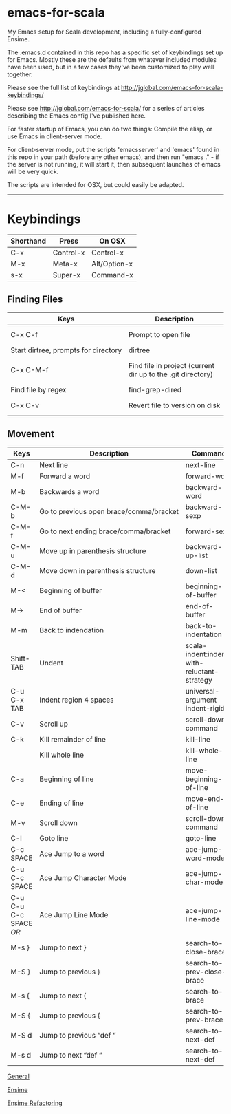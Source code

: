 emacs-for-scala
===============

My Emacs setup for Scala development, including a fully-configured Ensime.

The .emacs.d contained in this repo has a specific set of keybindings set up for Emacs. Mostly these are the defaults from whatever included modules have been used, but in a few cases they've been customized to play well together.

Please see the full list of keybindings at <a href="http://jglobal.com/emacs-for-scala-keybindings/" target="_new">http://jglobal.com/emacs-for-scala-keybindings/</a>

Please see <a href="http://jglobal.com/emacs-for-scala/" target="_new">http://jglobal.com/emacs-for-scala/</a> for a series of articles describing the Emacs config I've published here.

For faster startup of Emacs, you can do two things: Compile the elisp, or use Emacs in client-server mode.

For client-server mode, put the scripts 'emacsserver' and 'emacs' found in this repo in your path (before any other emacs), and then run "emacs ." - if the server is not running, it will start it, then subsequent launches of emacs will be very quick.

The scripts are intended for OSX, but could easily be adapted.

-----------------------------------
# Keybindings

Shorthand | Press | On OSX
  --------|-------|---------
C-x | Control-x | Control-x
M-x |  Meta-x | Alt/Option-x
s-x | Super-x | Command-x

## Finding Files

Keys | Description | Command
-----|-------------|-------
C-x C-f | Prompt to open file | ido-find-file
 |        Start dirtree, prompts for directory |       dirtree
C-x C-M-f |          Find file in project (current dir up to the .git directory) |          find-name-dired
 |          Find file by regex | find-grep-dired
C-x C-v |          Revert file to version on disk |          revert-buffer

## Movement

Keys | Description | Command
  ----|--------|-----
 C-n |          Next line |          next-line
M-f |          Forward a word |          forward-word
          M-b |          Backwards a word |          backward-word
          C-M-b |  Go to previous open brace/comma/bracket |    backward-sexp      
          C-M-f |   Go to next ending brace/comma/bracket  |          forward-sexp
          C-M-u |   Move up in parenthesis structure |  backward-up-list
          C-M-d |   Move down in parenthesis structure |          down-list
          M-< |  Beginning of buffer |          beginning-of-buffer
          M-> |          End of buffer |           end-of-buffer
          M-m |           Back to indendation |          back-to-indentation
          Shift-TAB |          Undent |          scala-indent:indent-with-reluctant-strategy
          C-u C-x TAB |          Indent region 4 spaces |          universal-argument indent-rigidly
          C-v |           Scroll up |          scroll-down-command
          C-k |          Kill remainder of line |        kill-line
          <f7> |           Kill whole line |          kill-whole-line
          C-a |           Beginning of line |          move-beginning-of-line
          C-e |           Ending of line |  move-end-of-line
          M-v |           Scroll down |           scroll-down-command
          C-l |           Goto line |           goto-line
          C-c SPACE |           Ace Jump to a word |          ace-jump-word-mode
          C-u C-c SPACE |           Ace Jump Character Mode |          ace-jump-char-mode
          C-u C-u C-c SPACE <i>OR</i> <f6>  |           Ace Jump Line Mode |          ace-jump-line-mode
          M-s } |           Jump to next } |           search-to-close-brace
          M-S } |           Jump to previous } |           search-to-prev-close-brace
          M-s { |           Jump to next { |           search-to-brace
          M-S { |  Jump to previous { |           search-to-prev-brace
          M-S d |  Jump to previous &#8220;def &#8220; |          search-to-next-def
          M-s d |           Jump to next &#8220;def &#8220; |           search-to-next-def

<div class="clear">
</div>

<p class="trigger ">
  <a href="#toggle_121146410653f1f8e697590">General</a>
</p>

<div class="toggle_container" style="display:none;">
  <div class="block">
    <p>
      <a name="general"></a>
    </p>
    
    <table border="1">
      <tr>
        <td align="left" valign="top" nowrap="nowrap">
          <strong>Keys</strong>
        </td>
        
        <td align="left" valign="top">
          <strong>Description</strong>
        </td>
        
        <td align="left" valign="top">
          <strong>Command</strong>
        </td>
      </tr>
      
      <tr>
        <td align="left" valign="top">
          M-s M-s
        </td>
        
        <td align="left" valign="top">
          Save all modified buffers
        </td>
        
        <td align="left" valign="top">
          save-silently
        </td>
      </tr>
      
      <tr>
        <td align="left" valign="top">
          C-u 3
        </td>
        
        <td align="left" valign="top">
          Repeat next command 3 times
        </td>
        
        <td align="left" valign="top">
          universal-argument
        </td>
      </tr>
      
      <tr>
        <td align="left" valign="top">
        </td>
        
        <td align="left" valign="top">
          Prompt for input mode (tex for unicode)
        </td>
        
        <td align="left" valign="top">
          toggle-input-mode
        </td>
      </tr>
      
      <tr>
        <td align="left" valign="top">
          M-t
        </td>
        
        <td align="left" valign="top">
          Transpose words
        </td>
        
        <td align="left" valign="top">
          transpose-words
        </td>
      </tr>
      
      <tr>
        <td align="left" valign="top">
          C-x C-t
        </td>
        
        <td align="left" valign="top">
          Transpose lines
        </td>
        
        <td align="left" valign="top">
          transpose-lines
        </td>
      </tr>
      
      <tr>
        <td align="left" valign="top">
          C-t
        </td>
        
        <td align="left" valign="top">
          Transpose characters
        </td>
        
        <td align="left" valign="top">
          transpose-chars
        </td>
      </tr>
      
      <tr>
        <td align="left" valign="top">
          C-M-o
        </td>
        
        <td align="left" valign="top">
          &#8220;Open&#8221; line at insertion point
        </td>
        
        <td align="left" valign="top">
          split-line
        </td>
      </tr>
      
      <tr>
        <td align="left" valign="top">
          M-^
        </td>
        
        <td align="left" valign="top">
          Join the current and previous line
        </td>
        
        <td align="left" valign="top">
          delete-indentation
        </td>
      </tr>
      
      <tr>
        <td align="left" valign="top">
          C-x C-b
        </td>
        
        <td align="left" valign="top">
          List all buffers
        </td>
        
        <td align="left" valign="top">
          list-buffers
        </td>
      </tr>
      
      <tr>
        <td align="left" valign="top">
          C-x k
        </td>
        
        <td align="left" valign="top">
          Kill buffer
        </td>
        
        <td align="left" valign="top">
          ido-kill-buffer
        </td>
      </tr>
      
      <tr>
        <td align="left" valign="top">
          C-h c
        </td>
        
        <td align="left" valign="top">
          Show command run by given key sequence
        </td>
        
        <td align="left" valign="top">
          describe-key-briefly
        </td>
      </tr>
      
      <tr>
        <td align="left" valign="top">
          C-x b
        </td>
        
        <td align="left" valign="top">
          Select another buffer
        </td>
        
        <td align="left" valign="top">
          ido-switch-buffer
        </td>
      </tr>
      
      <tr>
        <td align="left" valign="top">
          M-up
        </td>
        
        <td align="left" valign="top">
          Move current line or selection up
        </td>
        
        <td align="left" valign="top">
          move-text-up
        </td>
      </tr>
      
      <tr>
        <td align="left" valign="top">
          M-down
        </td>
        
        <td align="left" valign="top">
          Move current line or selection down
        </td>
        
        <td align="left" valign="top">
          move-text-down
        </td>
      </tr>
      
      <tr>
        <td align="left" valign="top">
          C-s
        </td>
        
        <td align="left" valign="top">
          Start an incremental search forward.
        </td>
        
        <td align="left" valign="top">
          isearch-forward
        </td>
      </tr>
      
      <tr>
        <td align="left" valign="top">
          C-r
        </td>
        
        <td align="left" valign="top">
          Start an incremental search backwards
        </td>
        
        <td align="left" valign="top">
          isearch-backward
        </td>
      </tr>
    </table>
  </div></p>
</div>

<div class="clear">
</div>

<p class="trigger ">
  <a href="#toggle_65882681953f1f8e697665">Ensime</a>
</p>

<div class="toggle_container" style="display:none;">
  <div class="block">
    <p>
      <a href="http://ensime.github.io/" target="_new">Full Ensime Manual</a>
    </p>
    
    <table border="1" width="100%">
      <tr>
        <td align="left" valign="top" nowrap="nowrap">
          C-c C-b b
        </td>
        
        <td align="left" valign="top">
          Rebuild entire project (clean build)
        </td>
        
        <td align="left" valign="top">
          ensime-builder-build
        </td>
      </tr>
      
      <tr>
        <td align="left" valign="top">
          C-c C-b r
        </td>
        
        <td align="left" valign="top">
          Rebuild project incrementally
        </td>
        
        <td align="left" valign="top">
          ensime-builder-rebuild
        </td>
      </tr>
      
      <tr>
        <td align="left" valign="top">
        </td>
        
        <td align="left" valign="top">
          Reload the .ensime file and recompile the project
        </td>
        
        <td align="left" valign="top">
          ensime-reload
        </td>
      </tr>
      
      <tr>
        <td align="left" valign="top">
        </td>
        
        <td align="left" valign="top">
          Start the automatic configuration file generator
        </td>
        
        <td align="left" valign="top">
          ensime-config-get
        </td>
      </tr>
      
      <tr>
        <td align="left" valign="top" nowrap="nowrap">
          C-c C-v z
        </td>
        
        <td align="left" valign="top">
          Launch REPL
        </td>
        
        <td align="left" valign="top">
          ensime-inf-switch
        </td>
      </tr>
      
      <tr>
        <td align="left" valign="top">
          C-c C-v i
        </td>
        
        <td align="left" valign="top">
          Launch type inspector on symbol under cursor <br /> <table border="1">
            <tr>
              <td>
                ,
              </td>
              
              <td>
                back
              </td>
            </tr>
            
            <tr>
              <td>
                .
              </td>
              
              <td>
                forward
              </td>
            </tr>
          </table>
        </td>
        
        <td align="left" valign="top">
          ensime-inspect-type-at-point
        </td>
      </tr>
      
      <tr>
        <td align="left" valign="top">
          C-c C-v 5 i
        </td>
        
        <td align="left" valign="top">
          Launch type inspector on symbol under cursor in other frame
        </td>
        
        <td align="left" valign="top">
          ensime-inspect-type-at-point
        </td>
      </tr>
      
      <tr>
        <td align="left" valign="top">
          C-c C-v o
        </td>
        
        <td align="left" valign="top">
          Open the inspector on the current project&#8217;s main package
        </td>
        
        <td align="left" valign="top">
        </td>
      </tr>
      
      <tr>
        <td align="left" valign="top">
        </td>
        
        <td align="left" valign="top">
          Open inspector on arbitrary type or package
        </td>
        
        <td align="left" valign="top">
          ensime-inspect-by-path
        </td>
      </tr>
      
      <tr>
        <td align="left" valign="top">
          C-s
        </td>
        
        <td align="left" valign="top">
          Search through completion candidates
        </td>
        
        <td align="left" valign="top">
        </td>
      </tr>
      
      <tr>
        <td align="left" valign="top">
          C-c C-o i
        </td>
        
        <td align="left" valign="top">
          Organize imports
        </td>
        
        <td align="left" valign="top">
          ensime-refactor-organize-imports
        </td>
      </tr>
      
      <tr>
        <td align="left" valign="top">
          C-c C-v v or s-o
        </td>
        
        <td align="left" valign="top">
          Search globally for methods or types
        </td>
        
        <td align="left" valign="top">
          ensime-search
        </td>
      </tr>
      
      <tr>
        <td align="left" valign="top">
          C-c C-v .
        </td>
        
        <td align="left" valign="top">
          Select the surrounding syntactic context. Use . and , to grow and shrinkselection
        </td>
        
        <td align="left" valign="top">
          ensime-expand-selection-command
        </td>
      </tr>
      
      <tr>
        <td align="left" valign="top">
          M-,
        </td>
        
        <td align="left" valign="top">
          Pop back to previously visited position
        </td>
        
        <td align="left" valign="top">
          ensime-pop-find-definition-stack
        </td>
      </tr>
      
      <tr>
        <td align="left" valign="top">
          M-.
        </td>
        
        <td align="left" valign="top">
          Jump to definition of symbol under cursor
        </td>
        
        <td align="left" valign="top">
          ensime-edit-definition
        </td>
      </tr>
      
      <tr>
        <td align="left" valign="top">
          C-c C-v i
        </td>
        
        <td align="left" valign="top">
          Inspect type under cursor<br /> <table>
            <tr>
              <td>
                .
              </td>
              
              <td>
                Forward page
              </td>
            </tr>
            
            <tr>
              <td>
                ,
              </td>
              
              <td>
                Back page
              </td>
            </tr>
            
            <tr>
              <td>
                C-n/TAB
              </td>
              
              <td>
                Forward link
              </td>
            </tr>
            
            <tr>
              <td>
                C-p
              </td>
              
              <td>
                Backward link
              </td>
            </tr>
          </table>
        </td>
        
        <td align="left" valign="top">
          &#8216;ensime-inspect-type-at-point
        </td>
      </tr>
      
      <tr>
        <td align="left" valign="top">
          TAB
        </td>
        
        <td align="left" valign="top">
          Start completion
        </td>
        
        <td align="left" valign="top">
        </td>
      </tr>
      
      <tr>
        <td align="left" valign="top">
          C-c C-v v
        </td>
        
        <td align="left" valign="top">
          Global type and method search (type uppercase for case-sensitive)
        </td>
        
        <td align="left" valign="top">
          ensime-search
        </td>
      </tr>
      
      <tr>
        <td align="left" valign="top">
          C-c C-v a
        </td>
        
        <td align="left" valign="top">
          Typecheck all files in the project
        </td>
        
        <td align="left" valign="top">
          ensime-typecheck-all
        </td>
      </tr>
      
      <tr>
        <td align="left" valign="top">
          C-c C-v c
        </td>
        
        <td align="left" valign="top">
          Typecheck the current file
        </td>
        
        <td align="left" valign="top">
          ensime-typecheck-current-file
        </td>
      </tr>
      
      <tr>
        <td align="left" valign="top">
          C-c C-b s
        </td>
        
        <td align="left" valign="top">
          Switch to SBT
        </td>
        
        <td align="left" valign="top">
          ensime-sbt-switch
        </td>
      </tr>
      
      <tr>
        <td align="left" valign="top">
          C-c C-b s
        </td>
        
        <td align="left" valign="top">
          SBT do compile
        </td>
        
        <td align="left" valign="top">
          ensime-sbt-do-compile
        </td>
      </tr>
      
      <tr>
        <td align="left" valign="top">
          C-c C-b n
        </td>
        
        <td align="left" valign="top">
          SBT do clean
        </td>
        
        <td align="left" valign="top">
          ensime-sbt-do-clean
        </td>
      </tr>
      
      <tr>
        <td align="left" valign="top">
          C-c C-b p
        </td>
        
        <td align="left" valign="top">
          SBT do package
        </td>
        
        <td align="left" valign="top">
          ensime-sbt-do-package
        </td>
      </tr>
      
      <tr>
        <td align="left" valign="top">
          C-c C-v r
        </td>
        
        <td align="left" valign="top">
          List all references to the symbol under the cursor. Find Usages
        </td>
        
        <td align="left" valign="top">
          &#8216;ensime-show-uses-of-symbol-at-point
        </td>
      </tr>
      
      <tr>
        <td align="left" valign="top">
          C-c C-v p
        </td>
        
        <td align="left" valign="top">
          Inspect the package of the current source file.
        </td>
        
        <td align="left" valign="top">
          ensime-inspect-package-at-point
        </td>
      </tr>
      
      <tr>
        <td align="left" valign="top">
          M-p
        </td>
        
        <td align="left" valign="top">
          Go to the previous compilation note in the current buffer
        </td>
        
        <td align="left" valign="top">
          ensime-backward-note
        </td>
      </tr>
      
      <tr>
        <td align="left" valign="top">
          M-n
        </td>
        
        <td align="left" valign="top">
          Go to the next compilation note in current buffer
        </td>
        
        <td align="left" valign="top">
          ensime-forward-note
        </td>
      </tr>
      
      <tr>
        <td align="left" valign="top">
          C-c C-v u
        </td>
        
        <td align="left" valign="top">
          Undo a refactoring or formatting change
        </td>
        
        <td align="left" valign="top">
          ensime-undo-peek
        </td>
      </tr>
      
      <tr>
        <td align="left" valign="top">
          C-c C-v f
        </td>
        
        <td align="left" valign="top">
          Format the current Scala file
        </td>
        
        <td align="left" valign="top">
          ensime-format-source
        </td>
      </tr>
      
      <tr>
        <td align="left" valign="top">
          C-c C-v e
        </td>
        
        <td align="left" valign="top">
          Show all errors and warnings in the project
        </td>
        
        <td align="left" valign="top">
          ensime-show-all-errors-and-warnings
        </td>
      </tr>
      
      <tr>
        <td align="left" valign="top">
          C-c C-v x
        </td>
        
        <td align="left" valign="top">
          Scalex Documentation Search
        </td>
        
        <td align="left" valign="top">
          ensime-scalex
        </td>
      </tr>
    </table>
  </div></p>
</div>

<div class="clear">
</div>

<p class="trigger ">
  <a href="#toggle_155990798353f1f8e697737">Ensime Refactoring</a>
</p>

<div class="toggle_container" style="display:none;">
  <div class="block">
    <table border="1">
      <tr>
        <td align="left" valign="top">
          C-c C-r t
        </td>
        
        <td align="left" valign="top">
          Add import for type at point
        </td>
        
        <td align="left" valign="top">
          ensime-import-type-at-point
        </td>
      </tr>
      
      <tr>
        <td align="left" valign="top">
          C-c C-r r
        </td>
        
        <td align="left" valign="top">
          Rename
        </td>
        
        <td align="left" valign="top">
          ensime-refactor-rename
        </td>
      </tr>
      
      <tr>
        <td align="left" valign="top">
          C-c C-r m
        </td>
        
        <td align="left" valign="top">
          Extract method (C-space at beginning, move to end)
        </td>
        
        <td align="left" valign="top">
          ensime-refactor-extract-method
        </td>
      </tr>
      
      <tr>
        <td align="left" valign="top">
          C-c C-r i
        </td>
        
        <td align="left" valign="top">
          Inline Local
        </td>
        
        <td align="left" valign="top">
          ensime-refactor-inline-local
        </td>
      </tr>
      
      <tr>
        <td align="left" valign="top">
          C-c C-r l
        </td>
        
        <td align="left" valign="top">
          Extract local
        </td>
        
        <td align="left" valign="top">
          ensime-refactor-extract-local
        </td>
      </tr>
      
      <tr>
        <td align="left" valign="top">
          C-c C-r o
        </td>
        
        <td align="left" valign="top">
          Organize imports
        </td>
        
        <td align="left" valign="top">
          ensime-refactor-organize-imports
        </td>
      </tr>
    </table>
  </div></p>
</div>

<div class="clear">
</div>

<p class="trigger ">
  <a href="#toggle_156634633553f1f8e697806">Ensime Debugger</a>
</p>

<div class="toggle_container" style="display:none;">
  <div class="block">
    <table border="1">
      <tr>
        <td align="left" valign="top">
          C-c C-d d
        </td>
        
        <td align="left" valign="top">
          Start debugger
        </td>
        
        <td align="left" valign="top">
          ensime-db-start
        </td>
      </tr>
      
      <tr>
        <td align="left" valign="top">
          C-c C-d b
        </td>
        
        <td align="left" valign="top">
          Set breakpoint
        </td>
        
        <td align="left" valign="top">
          ensime-db-set-break
        </td>
      </tr>
      
      <tr>
        <td align="left" valign="top">
          C-c C-d u
        </td>
        
        <td align="left" valign="top">
          Clear breakpoint
        </td>
        
        <td align="left" valign="top">
          ensime-db-clear-break
        </td>
      </tr>
      
      <tr>
        <td align="left" valign="top">
          C-c C-d s
        </td>
        
        <td align="left" valign="top">
          Step
        </td>
        
        <td align="left" valign="top">
          ensime-db-step
        </td>
      </tr>
      
      <tr>
        <td align="left" valign="top">
          C-c C-d n
        </td>
        
        <td align="left" valign="top">
          Step over
        </td>
        
        <td align="left" valign="top">
          ensime-db-next
        </td>
      </tr>
      
      <tr>
        <td align="left" valign="top">
          C-c C-d o
        </td>
        
        <td align="left" valign="top">
          Step out
        </td>
        
        <td align="left" valign="top">
          ensime-db-step-out
        </td>
      </tr>
      
      <tr>
        <td align="left" valign="top">
          C-c C-d r
        </td>
        
        <td align="left" valign="top">
          Run
        </td>
        
        <td align="left" valign="top">
          ensime-db-run
        </td>
      </tr>
      
      <tr>
        <td align="left" valign="top">
          C-c C-d c
        </td>
        
        <td align="left" valign="top">
          Continue from breakpoint
        </td>
        
        <td align="left" valign="top">
          ensime-db-continue
        </td>
      </tr>
      
      <tr>
        <td align="left" valign="top">
          C-c C-d q
        </td>
        
        <td align="left" valign="top">
          Quit debug session
        </td>
        
        <td align="left" valign="top">
          ensime-db-quit
        </td>
      </tr>
      
      <tr>
        <td align="left" valign="top">
          C-c C-d i
        </td>
        
        <td align="left" valign="top">
          Inspect variable at cursor in debugger
        </td>
        
        <td align="left" valign="top">
          ensime-db-inspect-value-at-point
        </td>
      </tr>
      
      <tr>
        <td align="left" valign="top">
          C-c C-d t
        </td>
        
        <td align="left" valign="top">
          Show backtrace in debugger
        </td>
        
        <td align="left" valign="top">
          ensime-db-backtrace
        </td>
      </tr>
      
      <tr>
        <td align="left" valign="top">
          C-c C-d a
        </td>
        
        <td align="left" valign="top">
          Clear all breakpoints
        </td>
        
        <td align="left" valign="top">
          ensime-db-clear-all-breaks
        </td>
      </tr>
    </table>
  </div></p>
</div>

<div class="clear">
</div>

<p class="trigger ">
  <a href="#toggle_91130141453f1f8e6978d4">Magit</a>
</p>

<div class="toggle_container" style="display:none;">
  <div class="block">
    <p>
      <a href="http://magit.github.io/magit/magit.html" target="_new">Magit User Manual</a>
    </p>
    
    <table border="1">
      <tr>
        <td align="left" valign="top">
        </td>
        
        <td align="left" valign="top">
          Enter magit mode, view status
        </td>
        
        <td align="left" valign="top">
          magit-status
        </td>
      </tr>
      
      <tr>
        <td align="left" valign="top">
          S-TAB
        </td>
        
        <td align="left" valign="top">
          Toggle visibility of current section
        </td>
        
        <td align="left" valign="top">
        </td>
      </tr>
      
      <tr>
        <td align="left" valign="top">
          M-S
        </td>
        
        <td align="left" valign="top">
          Show all sections
        </td>
        
        <td align="left" valign="top">
        </td>
      </tr>
      
      <tr>
        <td align="left" valign="top">
          l l
        </td>
        
        <td align="left" valign="top">
          Show history, short form
        </td>
        
        <td align="left" valign="top">
        </td>
      </tr>
      
      <tr>
        <td align="left" valign="top">
          l L
        </td>
        
        <td align="left" valign="top">
          Show history, more verbose form
        </td>
        
        <td align="left" valign="top">
        </td>
      </tr>
      
      <tr>
        <td align="left" valign="top">
          s
        </td>
        
        <td align="left" valign="top">
          Move hunk into staging area
        </td>
        
        <td align="left" valign="top">
        </td>
      </tr>
      
      <tr>
        <td align="left" valign="top">
          u
        </td>
        
        <td align="left" valign="top">
          Move hunk out of staging area (unstage)
        </td>
        
        <td align="left" valign="top">
        </td>
      </tr>
      
      <tr>
        <td align="left" valign="top">
          S
        </td>
        
        <td align="left" valign="top">
          Move all hunks into staging
        </td>
        
        <td align="left" valign="top">
        </td>
      </tr>
      
      <tr>
        <td align="left" valign="top">
          U
        </td>
        
        <td align="left" valign="top">
          Move all hunks out of staging
        </td>
        
        <td align="left" valign="top">
        </td>
      </tr>
      
      <tr>
        <td align="left" valign="top">
          c
        </td>
        
        <td align="left" valign="top">
          Prompt for Commit message
        </td>
        
        <td align="left" valign="top">
        </td>
      </tr>
      
      <tr>
        <td align="left" valign="top">
          C-c C-c
        </td>
        
        <td align="left" valign="top">
          Commit
        </td>
        
        <td align="left" valign="top">
        </td>
      </tr>
      
      <tr>
        <td align="left" valign="top">
          P P
        </td>
        
        <td align="left" valign="top">
          Push
        </td>
        
        <td align="left" valign="top">
        </td>
      </tr>
      
      <tr>
        <td align="left" valign="top">
          F F
        </td>
        
        <td align="left" valign="top">
          Pull
        </td>
        
        <td align="left" valign="top">
        </td>
      </tr>
    </table>
  </div></p>
</div>

<div class="clear">
</div>

<p class="trigger ">
  <a href="#toggle_153406473753f1f8e6979a1">Ensime Sbt Window</a>
</p>

<div class="toggle_container" style="display:none;">
  <div class="block">
    <table border="1">
      <tr>
        <td align="left" valign="top">
          M-p
        </td>
        
        <td align="left" valign="top">
          Previously entered command
        </td>
        
        <td align="left" valign="top">
        </td>
      </tr>
      
      <tr>
        <td align="left" valign="top">
          M-n
        </td>
        
        <td align="left" valign="top">
          Next entered command
        </td>
        
        <td align="left" valign="top">
        </td>
      </tr>
    </table>
  </div></p>
</div>

<div class="clear">
</div>

<p class="trigger ">
  <a href="#toggle_179736096853f1f8e697a6d">Shell Commands</a>
</p>

<div class="toggle_container" style="display:none;">
  <div class="block">
    <table border="1">
      <tr>
        <td align="left" valign="top">
          M-!
        </td>
        
        <td align="left" valign="top">
          Execute a shell command
        </td>
        
        <td align="left" valign="top">
          shell-command
        </td>
      </tr>
      
      <tr>
        <td align="left" valign="top">
          M-|
        </td>
        
        <td align="left" valign="top">
          Run shell command on region
        </td>
        
        <td align="left" valign="top">
          shell-command-on-region
        </td>
      </tr>
      
      <tr>
        <td align="left" valign="top">
          C-u M-|
        </td>
        
        <td align="left" valign="top">
          Filter region through shell command
        </td>
        
        <td align="left" valign="top">
        </td>
      </tr>
      
      <tr>
        <td align="left" valign="top">
        </td>
        
        <td align="left" valign="top">
          Start shell in window *shell*
        </td>
        
        <td align="left" valign="top">
          shell
        </td>
      </tr>
    </table>
  </div></p>
</div>

<div class="clear">
</div>

<p class="trigger ">
  <a href="#toggle_12896647053f1f8e697b39">Org Mode</a>
</p>

<div class="toggle_container" style="display:none;">
  <div class="block">
    <p>
      <a href="http://orgmode.org/org.html" target="_new">Org-Mode Full Manual</a>
    </p>
    
    <table border="1">
      <tr>
        <td align="left" valign="top">
          TAB
        </td>
        
        <td align="left" valign="top">
          Expand or contract current selection
        </td>
        
        <td align="left" valign="top">
        </td>
      </tr>
      
      <tr>
        <td align="left" valign="top">
          C-c C-t
        </td>
        
        <td align="left" valign="top">
          Rotate TODO state
        </td>
        
        <td align="left" valign="top">
          org-todo
        </td>
      </tr>
      
      <tr>
        <td align="left" valign="top">
          s-T
        </td>
        
        <td align="left" valign="top">
          Show TODO list in prio order for current file
        </td>
        
        <td align="left" valign="top">
          todo-agenda-current-file
        </td>
      </tr>
    </table>
  </div></p>
</div>

<div class="clear">
</div>

<p class="trigger ">
  <a href="#toggle_16351606253f1f8e697c06">DirTree</a>
</p>

<div class="toggle_container" style="display:none;">
  <div class="block">
    <table border="1">
      <tr>
        <td align="left" valign="top">
          s-d
        </td>
        
        <td align="left" valign="top">
          Start dirtree in it&#8217;s own buffer
        </td>
        
        <td align="left" valign="top">
          dirtree
        </td>
      </tr>
      
      <tr>
        <td align="left" valign="top">
          D
        </td>
        
        <td align="left" valign="top">
          Delete tree
        </td>
        
        <td align="left" valign="top">
          tree-mode-delete-tree
        </td>
      </tr>
      
      <tr>
        <td align="left" valign="top">
          p
        </td>
        
        <td align="left" valign="top">
          Previous node
        </td>
        
        <td align="left" valign="top">
          tree-mode-previous-node
        </td>
      </tr>
      
      <tr>
        <td align="left" valign="top">
          n
        </td>
        
        <td align="left" valign="top">
          Next node
        </td>
        
        <td align="left" valign="top">
          tree-mode-next-node
        </td>
      </tr>
      
      <tr>
        <td align="left" valign="top">
          j
        </td>
        
        <td align="left" valign="top">
          Next sibling
        </td>
        
        <td align="left" valign="top">
          tree-mode-next-sib
        </td>
      </tr>
      
      <tr>
        <td align="left" valign="top">
          k
        </td>
        
        <td align="left" valign="top">
          Previous sibling
        </td>
        
        <td align="left" valign="top">
          tree-mode-previous-sib
        </td>
      </tr>
      
      <tr>
        <td align="left" valign="top">
          C-r
        </td>
        
        <td align="left" valign="top">
          Search backwards
        </td>
        
        <td align="left" valign="top">
          tree-mode-isearch-backward
        </td>
      </tr>
      
      <tr>
        <td align="left" valign="top">
          C-s
        </td>
        
        <td align="left" valign="top">
          Search forward
        </td>
        
        <td align="left" valign="top">
          tree-mode-isearch-forward
        </td>
      </tr>
      
      <tr>
        <td align="left" valign="top">
          !
        </td>
        
        <td align="left" valign="top">
          Collapse other except
        </td>
        
        <td align="left" valign="top">
          tree-mode-collaps-other-except
        </td>
      </tr>
      
      <tr>
        <td align="left" valign="top">
          /
        </td>
        
        <td align="left" valign="top">
          Keep match
        </td>
        
        <td align="left" valign="top">
          tree-mode-keep-match
        </td>
      </tr>
      
      <tr>
        <td align="left" valign="top">
        </td>
        
        <td align="left" valign="top">
          Start dirtree in this buffer
        </td>
        
        <td align="left" valign="top">
          dirtree-in-buffer
        </td>
      </tr>
      
      <tr>
        <td align="left" valign="top">
          s
        </td>
        
        <td align="left" valign="top">
          Sort by tag
        </td>
        
        <td align="left" valign="top">
          tree-mode-sort-by-tag
        </td>
      </tr>
      
      <tr>
        <td align="left" valign="top">
          e
        </td>
        
        <td align="left" valign="top">
          Toggle expand
        </td>
        
        <td align="left" valign="top">
          tree-mode-toggle-expand
        </td>
      </tr>
      
      <tr>
        <td align="left" valign="top">
          E
        </td>
        
        <td align="left" valign="top">
          Expand level
        </td>
        
        <td align="left" valign="top">
          tree-mode-expand-level
        </td>
      </tr>
      
      <tr>
        <td align="left" valign="top">
          g
        </td>
        
        <td align="left" valign="top">
          Reflesh tree
        </td>
        
        <td align="left" valign="top">
          tree-mode-reflesh
        </td>
      </tr>
      
      <tr>
        <td align="left" valign="top">
          r
        </td>
        
        <td align="left" valign="top">
          Goto root
        </td>
        
        <td align="left" valign="top">
          tree-mode-goto-root
        </td>
      </tr>
      
      <tr>
        <td align="left" valign="top">
          u
        </td>
        
        <td align="left" valign="top">
          Goto parent
        </td>
        
        <td align="left" valign="top">
          tree-mode-got-parent
        </td>
      </tr>
    </table>
  </div></p>
</div>

<div class="clear">
</div>

<p class="trigger ">
  <a href="#toggle_132846890953f1f8e697cda">Table Mode</a>
</p>

<div class="toggle_container" style="display:none;">
  <div class="block">
    <p>
      <a href="http://table.sourceforge.net/" target="_new">Sourceforge Page for Table Mode</a>
    </p>
    
    <table border="1">
      <tr>
        <td align="left" valign="top">
        </td>
        
        <td align="left" valign="top">
          Insert new table
        </td>
        
        <td align="left" valign="top">
          table-insert
        </td>
      </tr>
      
      <tr>
        <td align="left" valign="top">
          C-+
        </td>
        
        <td align="left" valign="top">
          Insert row
        </td>
        
        <td align="left" valign="top">
          table-insert-row
        </td>
      </tr>
      
      <tr>
        <td align="left" valign="top">
          C-+
        </td>
        
        <td align="left" valign="top">
          Insert column
        </td>
        
        <td align="left" valign="top">
          table-insert-column
        </td>
      </tr>
      
      <tr>
        <td align="left" valign="top">
        </td>
        
        <td align="left" valign="top">
          Delete row
        </td>
        
        <td align="left" valign="top">
          table-delete-row
        </td>
      </tr>
      
      <tr>
        <td align="left" valign="top">
        </td>
        
        <td align="left" valign="top">
          Delete column
        </td>
        
        <td align="left" valign="top">
          table-delete-column
        </td>
      </tr>
      
      <tr>
        <td align="left" valign="top">
        </td>
        
        <td align="left" valign="top">
          Recognize all table in current buffer
        </td>
        
        <td align="left" valign="top">
          table-recognize
        </td>
      </tr>
      
      <tr>
        <td align="left" valign="top">
        </td>
        
        <td align="left" valign="top">
          Unrecognize tables in current buffer
        </td>
        
        <td align="left" valign="top">
          table-unrecognize
        </td>
      </tr>
      
      <tr>
        <td align="left" valign="top">
        </td>
        
        <td align="left" valign="top">
          Recognize in region
        </td>
        
        <td align="left" valign="top">
          table-recognize-region
        </td>
      </tr>
      
      <tr>
        <td align="left" valign="top">
        </td>
        
        <td align="left" valign="top">
          Unrecognize in region
        </td>
        
        <td align="left" valign="top">
          table-unrecognize-region
        </td>
      </tr>
      
      <tr>
        <td align="left" valign="top">
        </td>
        
        <td align="left" valign="top">
          Recognize single table
        </td>
        
        <td align="left" valign="top">
          table-recognize-table
        </td>
      </tr>
      
      <tr>
        <td align="left" valign="top">
        </td>
        
        <td align="left" valign="top">
          Unrecognize single table
        </td>
        
        <td align="left" valign="top">
          table-unrecognize-table
        </td>
      </tr>
      
      <tr>
        <td align="left" valign="top">
        </td>
        
        <td align="left" valign="top">
          Recognize a cell at current point
        </td>
        
        <td align="left" valign="top">
          table-recognize-cell
        </td>
      </tr>
      
      <tr>
        <td align="left" valign="top">
        </td>
        
        <td align="left" valign="top">
          Unrecognize cell at point
        </td>
        
        <td align="left" valign="top">
          table-unrecognize-cell
        </td>
      </tr>
      
      <tr>
        <td align="left" valign="top">
        </td>
        
        <td align="left" valign="top">
          Move forward to next Nth cell
        </td>
        
        <td align="left" valign="top">
          table-forward-cell
        </td>
      </tr>
      
      <tr>
        <td align="left" valign="top">
        </td>
        
        <td align="left" valign="top">
          Move previous Nth cell
        </td>
        
        <td align="left" valign="top">
          table-backward-cell
        </td>
      </tr>
      
      <tr>
        <td align="left" valign="top">
          C-*
        </td>
        
        <td align="left" valign="top">
          Span current cell in specified direction
        </td>
        
        <td align="left" valign="top">
          table-span-cell
        </td>
      </tr>
      
      <tr>
        <td align="left" valign="top">
          C&#8211;
        </td>
        
        <td align="left" valign="top">
          Split current cell vertically
        </td>
        
        <td align="left" valign="top">
          table-split-cell-vertically
        </td>
      </tr>
      
      <tr>
        <td align="left" valign="top">
          C-|
        </td>
        
        <td align="left" valign="top">
          Split current cell horizontally
        </td>
        
        <td align="left" valign="top">
          table-split-cell-horizontally
        </td>
      </tr>
      
      <tr>
        <td align="left" valign="top">
        </td>
        
        <td align="left" valign="top">
          Split current cell vertically or horizontally
        </td>
        
        <td align="left" valign="top">
          table-split-cell
        </td>
      </tr>
      
      <tr>
        <td align="left" valign="top">
          C-}
        </td>
        
        <td align="left" valign="top">
          Increase height of current cell
        </td>
        
        <td align="left" valign="top">
          table-heighten-cell
        </td>
      </tr>
      
      <tr>
        <td align="left" valign="top">
          C-{
        </td>
        
        <td align="left" valign="top">
          Decrease height of current cell
        </td>
        
        <td align="left" valign="top">
          table-shorten-cell
        </td>
      </tr>
      
      <tr>
        <td align="left" valign="top">
          C-<
        </td>
        
        <td align="left" valign="top">
          Narrow current cell
        </td>
        
        <td align="left" valign="top">
          table-narrow-cell
        </td>
      </tr>
      
      <tr>
        <td align="left" valign="top">
          C->
        </td>
        
        <td align="left" valign="top">
          Widen current cell
        </td>
        
        <td align="left" valign="top">
          table-widen-cell
        </td>
      </tr>
      
      <tr>
        <td align="left" valign="top">
          C-!
        </td>
        
        <td align="left" valign="top">
          Toggle fixed width mode
        </td>
        
        <td align="left" valign="top">
          table-fixed-width-mode
        </td>
      </tr>
      
      <tr>
        <td align="left" valign="top">
          C-#
        </td>
        
        <td align="left" valign="top">
          Compute and report current table dimension
        </td>
        
        <td align="left" valign="top">
          table-query-dimension
        </td>
      </tr>
      
      <tr>
        <td align="left" valign="top">
          C-^
        </td>
        
        <td align="left" valign="top">
          Generate source in specified language andinsert into specified buffer
        </td>
        
        <td align="left" valign="top">
          table-generate-source
        </td>
      </tr>
      
      <tr>
        <td align="left" valign="top">
        </td>
        
        <td align="left" valign="top">
          Travel forward inserting specified sequencein cells
        </td>
        
        <td align="left" valign="top">
          table-insert-sequence
        </td>
      </tr>
      
      <tr>
        <td align="left" valign="top">
        </td>
        
        <td align="left" valign="top">
          Convert plant text into table by capturingtext in the region
        </td>
        
        <td align="left" valign="top">
          table-capture
        </td>
      </tr>
      
      <tr>
        <td align="left" valign="top">
        </td>
        
        <td align="left" valign="top">
          Convert table into plain text
        </td>
        
        <td align="left" valign="top">
          table-release
        </td>
      </tr>
      
      <tr>
        <td align="left" valign="top">
          C-:
        </td>
        
        <td align="left" valign="top">
          Justify contents of cells
        </td>
        
        <td align="left" valign="top">
          table-justify
        </td>
      </tr>
      
      <tr>
        <td align="left" valign="top">
        </td>
        
        <td align="left" valign="top">
          Disable all table advice
        </td>
        
        <td align="left" valign="top">
          table-disable-advice
        </td>
      </tr>
      
      <tr>
        <td align="left" valign="top">
        </td>
        
        <td align="left" valign="top">
          Enable table advice
        </td>
        
        <td align="left" valign="top">
          table-enable-advice
        </td>
      </tr>
      
      <tr>
        <td align="left" valign="top">
        </td>
        
        <td align="left" valign="top">
          Show version of table mode
        </td>
        
        <td align="left" valign="top">
          table-version
        </td>
      </tr>
      
      <tr>
        <td align="left" valign="top">
          TAB
        </td>
        
        <td align="left" valign="top">
          Move point to beginning of next cell
        </td>
        
        <td align="left" valign="top">
        </td>
      </tr>
    </table>
  </div></p>
</div>

<div class="clear">
</div>

<p class="trigger ">
  <a href="#toggle_166401666553f1f8e697daf">Window Commands</a>
</p>

<div class="toggle_container" style="display:none;">
  <div class="block">
    <table border="1">
      <tr>
        <td align="left" valign="top">
          C-x 2
        </td>
        
        <td align="left" valign="top">
          Divide the current window horizontally in two
        </td>
        
        <td align="left" valign="top">
          split-window-horizontally
        </td>
      </tr>
      
      <tr>
        <td align="left" valign="top">
          C-x 5
        </td>
        
        <td align="left" valign="top">
          Divide the current window vertically in two.
        </td>
        
        <td align="left" valign="top">
          split-windws-vertically
        </td>
      </tr>
      
      <tr>
        <td align="left" valign="top">
          C-x >
        </td>
        
        <td align="left" valign="top">
          Scroll the window right.
        </td>
        
        <td align="left" valign="top">
          scroll-right
        </td>
      </tr>
      
      <tr>
        <td align="left" valign="top">
          C-x <
        </td>
        
        <td align="left" valign="top">
          Scroll the window left.
        </td>
        
        <td align="left" valign="top">
          scroll-left
        </td>
      </tr>
      
      <tr>
        <td align="left" valign="top">
          C-x 0
        </td>
        
        <td align="left" valign="top">
          Delete the current window.
        </td>
        
        <td align="left" valign="top">
          delete-window
        </td>
      </tr>
      
      <tr>
        <td align="left" valign="top">
          C-x 1
        </td>
        
        <td align="left" valign="top">
          Delete all the windows except this one.
        </td>
        
        <td align="left" valign="top">
          delete-other-windows
        </td>
      </tr>
      
      <tr>
        <td align="left" valign="top">
        </td>
        
        <td align="left" valign="top">
          Delete all windows open to a particular buff.
        </td>
        
        <td align="left" valign="top">
          delete-windows-on
        </td>
      </tr>
      
      <tr>
        <td align="left" valign="top">
          C-x ^
        </td>
        
        <td align="left" valign="top">
          Make the current window taller.
        </td>
        
        <td align="left" valign="top">
          enlarge-window
        </td>
      </tr>
      
      <tr>
        <td align="left" valign="top">
        </td>
        
        <td align="left" valign="top">
          Make the current window smaller.
        </td>
        
        <td align="left" valign="top">
          shrink-window
        </td>
      </tr>
      
      <tr>
        <td align="left" valign="top">
          C-x }
        </td>
        
        <td align="left" valign="top">
          Make the window wider.
        </td>
        
        <td align="left" valign="top">
          enlarge-window-horizontally
        </td>
      </tr>
      
      <tr>
        <td align="left" valign="top">
          C-x {
        </td>
        
        <td align="left" valign="top">
          Make the window less wide.
        </td>
        
        <td align="left" valign="top">
          shrink-window-horizontally
        </td>
      </tr>
      
      <tr>
        <td align="left" valign="top">
          M-C-v
        </td>
        
        <td align="left" valign="top">
          Scroll the other window.
        </td>
        
        <td align="left" valign="top">
          scroll-other-window
        </td>
      </tr>
      
      <tr>
        <td align="left" valign="top">
          C-x 4 f
        </td>
        
        <td align="left" valign="top">
          Find a file in the other window.
        </td>
        
        <td align="left" valign="top">
          find-file-other-window
        </td>
      </tr>
      
      <tr>
        <td align="left" valign="top">
          C-x 4 b
        </td>
        
        <td align="left" valign="top">
          Select a buffer in the other window.
        </td>
        
        <td align="left" valign="top">
          switch-to-buffer-other-window
        </td>
      </tr>
      
      <tr>
        <td align="left" valign="top">
        </td>
        
        <td align="left" valign="top">
          Compare two buffers and show the first diff.
        </td>
        
        <td align="left" valign="top">
          compare-windows
        </td>
      </tr>
    </table>
  </div></p>
</div>

<div class="clear">
</div>

<p class="trigger ">
  <a href="#toggle_174292440053f1f8e697e7d">Capitalization</a>
</p>

<div class="toggle_container" style="display:none;">
  <div class="block">
    <table border="1">
      <tr>
        <td align="left" valign="top">
          M-c
        </td>
        
        <td align="left" valign="top">
          Capitalize the first letter of current word.
        </td>
        
        <td align="left" valign="top">
          capitalize-word
        </td>
      </tr>
      
      <tr>
        <td align="left" valign="top">
          M-u
        </td>
        
        <td align="left" valign="top">
          Make the word all uppercase.
        </td>
        
        <td align="left" valign="top">
          upcase-word
        </td>
      </tr>
      
      <tr>
        <td align="left" valign="top">
          M-l
        </td>
        
        <td align="left" valign="top">
          Make the word all lowercase.
        </td>
        
        <td align="left" valign="top">
          downcase-word
        </td>
      </tr>
      
      <tr>
        <td align="left" valign="top">
          C-x C-l
        </td>
        
        <td align="left" valign="top">
          Make the region all lowercase.
        </td>
        
        <td align="left" valign="top">
          downcase-region
        </td>
      </tr>
      
      <tr>
        <td align="left" valign="top">
          C-x C-u
        </td>
        
        <td align="left" valign="top">
          Make the region all uppercase.
        </td>
        
        <td align="left" valign="top">
          uppercase-region
        </td>
      </tr>
    </table>
  </div></p>
</div>

<div class="clear">
</div>

<p class="trigger ">
  <a href="#toggle_45759399353f1f8e697f77">Getting Help</a>
</p>

<div class="toggle_container" style="display:none;">
  <div class="block">
    <table border="1">
      <tr>
        <td align="left" valign="top">
          C-h a
        </td>
        
        <td align="left" valign="top">
          What commands work like this&#8230;?
        </td>
        
        <td align="left" valign="top">
          command-apropos
        </td>
      </tr>
      
      <tr>
        <td align="left" valign="top">
        </td>
        
        <td align="left" valign="top">
          What functions and variables work like this.?
        </td>
        
        <td align="left" valign="top">
          apropos
        </td>
      </tr>
      
      <tr>
        <td align="left" valign="top">
          C-h c
        </td>
        
        <td align="left" valign="top">
          What command does this key sequence do?
        </td>
        
        <td align="left" valign="top">
          describe-key-briefly
        </td>
      </tr>
      
      <tr>
        <td align="left" valign="top">
          C-h b
        </td>
        
        <td align="left" valign="top">
          What are the key bindings for this buffer?
        </td>
        
        <td align="left" valign="top">
          describe-bindings
        </td>
      </tr>
      
      <tr>
        <td align="left" valign="top">
          C-h k
        </td>
        
        <td align="left" valign="top">
          What command does this sequence do,and tell me about it.
        </td>
        
        <td align="left" valign="top">
          describe-key
        </td>
      </tr>
      
      <tr>
        <td align="left" valign="top">
          C-h l
        </td>
        
        <td align="left" valign="top">
          What are the last 100 characters typed?
        </td>
        
        <td align="left" valign="top">
          view-lossage
        </td>
      </tr>
      
      <tr>
        <td align="left" valign="top">
          C-h w
        </td>
        
        <td align="left" valign="top">
          What is the key binding for this?
        </td>
        
        <td align="left" valign="top">
          where-is
        </td>
      </tr>
      
      <tr>
        <td align="left" valign="top">
          C-h f
        </td>
        
        <td align="left" valign="top">
          What does this function do?
        </td>
        
        <td align="left" valign="top">
          describe-function
        </td>
      </tr>
      
      <tr>
        <td align="left" valign="top">
          C-h v
        </td>
        
        <td align="left" valign="top">
          What is this variable?
        </td>
        
        <td align="left" valign="top">
          describe-variable
        </td>
      </tr>
      
      <tr>
        <td align="left" valign="top">
          C-h m
        </td>
        
        <td align="left" valign="top">
          Tell me about this mode.
        </td>
        
        <td align="left" valign="top">
          describe-mode
        </td>
      </tr>
      
      <tr>
        <td align="left" valign="top">
          C-h s
        </td>
        
        <td align="left" valign="top">
          What is the syntax table for this buffer?
        </td>
        
        <td align="left" valign="top">
          describe-syntax
        </td>
      </tr>
    </table>
  </div></p>
</div>

<div class="clear">
</div>

<p class="trigger ">
  <a href="#toggle_108693708453f1f8e698065">Tmux</a>
</p>

<div class="toggle_container" style="display:none;">
  <div class="block">
    <p>
      <a href="http://tmux.sourceforge.net/" target="_new">Tmux Sourceforge Page</a>
    </p>
    
    <table border="1">
      <tr>
        <td align="left" valign="top">
          Keys
        </td>
        
        <td align="left" valign="top">
          Description
        </td>
      </tr>
      
      <tr>
        <td align="left" valign="top">
          C-b d
        </td>
        
        <td align="left" valign="top">
          Detach Session
        </td>
      </tr>
      
      <tr>
        <td align="left" valign="top">
          C-b ?
        </td>
        
        <td align="left" valign="top">
          Show Keybindings
        </td>
      </tr>
    </table>
    
    <table border="1">
      <tr>
        <td align="left" valign="top">
          tmux -S /tmp/xyz
        </td>
        
        <td align="left" valign="top">
          Start session in file /tmp/xyz (must chmod to 777 to share)
        </td>
      </tr>
      
      <tr>
        <td align="left" valign="top">
          tmux -S /tmp/xyz attach
        </td>
        
        <td align="left" valign="top">
          Attach to an existing session in /tmp/xyz
        </td>
      </tr>
    </table>
  </div></p>
</div>

<div class="clear">
</div>

<p class="trigger ">
  <a href="#toggle_38825162153f1f8e69813e">Dired</a>
</p>

<div class="toggle_container" style="display:none;">
  <div class="block">
    <p>
      <a href="http://www.gnu.org/software/emacs/manual/html_node/emacs/Dired.html#Dired" target="_new">Dired Manual</a>
    </p>
    
    <p>
      Perform query-replace-regexp on each of the specified files, replacing matches for regexp with the string todired-do-query-replace-regexptToggle all marks in current directory
    </p>
    
    <table>
      <tr>
        <td>
          C-x d
        </td>
        
        <td>
          Start dired in a specified directory (prompts for directory)
        </td>
        
        <td>
          dired
        </td>
      </tr>
      
      <tr>
        <td>
          C-n
        </td>
        
        <td>
          Next node
        </td>
        
        <td>
        </td>
      </tr>
      
      <tr>
        <td>
          <space>
        </td>
        
        <td>
          Next node
        </td>
        
        <td>
        </td>
      </tr>
      
      <tr>
        <td>
          n
        </td>
        
        <td>
          Next node
        </td>
        
        <td>
        </td>
      </tr>
      
      <tr>
        <td>
          C-p
        </td>
        
        <td>
          Previous node
        </td>
        
        <td>
        </td>
      </tr>
      
      <tr>
        <td>
          <del>
        </td>
        
        <td>
          Move up and unflag
        </td>
        
        <td>
        </td>
      </tr>
      
      <tr>
        <td>
          j
        </td>
        
        <td>
          Prompt for filename, move to the line with that file name
        </td>
        
        <td>
          dired-goto-file
        </td>
      </tr>
      
      <tr>
        <td>
          i
        </td>
        
        <td>
          Insert contents of directory at point
        </td>
        
        <td>
          dired-maybe-insert-subdir
        </td>
      </tr>
      
      <tr>
        <td>
          l
        </td>
        
        <td>
          Refresh directory contents
        </td>
        
        <td>
          dired-do-redisplay
        </td>
      </tr>
      
      <tr>
        <td>
          ^
        </td>
        
        <td>
          Move point to parent directory entry
        </td>
        
        <td>
        </td>
      </tr>
      
      <tr>
        <td>
          $
        </td>
        
        <td>
          Hide/Unhide subdirectory, leaving only header line visible
        </td>
        
        <td>
        </td>
      </tr>
      
      <tr>
        <td>
          M-$
        </td>
        
        <td>
          Hide/Unhide all subdirectories, leaving only header lines visible
        </td>
        
        <td>
        </td>
      </tr>
      
      <tr>
        <td>
          C-M-n
        </td>
        
        <td>
          Go to next subdirectory header line, regardless of level
        </td>
        
        <td>
          dired-next-subdir
        </td>
      </tr>
      
      <tr>
        <td>
          C-M-p
        </td>
        
        <td>
          Go to previous subdirectory header line, regardless of level
        </td>
        
        <td>
          dired-prev-subdir
        </td>
      </tr>
      
      <tr>
        <td>
          C-M-u
        </td>
        
        <td>
          Go up to the parent directory&#8217;s header line
        </td>
        
        <td>
          dired-tree-up
        </td>
      </tr>
      
      <tr>
        <td>
          C-M-d
        </td>
        
        <td>
          Go down in the directory tree, to the first subdirectory&#8217;s header line
        </td>
        
        <td>
          dired-tree-down
        </td>
      </tr>
      
      <tr>
        <td>
          M-x image-dired
        </td>
        
        <td>
          Enter image-dired mode, show thumbnails of images in this directory
        </td>
      </tr>
      
      <tr>
        <td>
          C-t d
        </td>
        
        <td>
          Display thumbnails of marked images in this diredtory
        </td>
        
        <td>
          image-dired-display-thumbs
        </td>
      </tr>
      
      <tr>
        <td>
          <
        </td>
        
        <td>
          Move up to the previous directory-file line
        </td>
        
        <td>
          dired-prev-dirline
        </td>
      </tr>
      
      <tr>
        <td>
          >
        </td>
        
        <td>
          Move down to the next directory-file line
        </td>
        
        <td>
          dired-prev-dirline
        </td>
      </tr>
      
      <tr>
        <td>
          C-x C-q
        </td>
        
        <td>
          Toggle WDired mode, <a href="http://www.gnu.org/software/emacs/manual/html_node/emacs/Wdired.html#Wdired" target="_new">see this manual for details</a>
        </td>
        
        <td>
          dired-toggle-read-only
        </td>
      </tr>
      
      <tr>
        <td>
          d
        </td>
        
        <td>
          Flag this file for deletion
        </td>
        
        <td>
          dired-flag-file-deletion
        </td>
      </tr>
      
      <tr>
        <td>
          u
        </td>
        
        <td>
          Remove the deletion flag
        </td>
        
        <td>
          dired-unmark
        </td>
      </tr>
      
      <tr>
        <td>
          <DEL>
        </td>
        
        <td>
          Move point to previous line and remove the deletion flag on that line
        </td>
        
        <td>
          dired-unmark-backward
        </td>
      </tr>
      
      <tr>
        <td>
          x
        </td>
        
        <td>
          Delete files flagged for deletion
        </td>
        
        <td>
          dired-do-flagged-delete
        </td>
      </tr>
      
      <tr>
        <td>
          * % regexp <RET>
        </td>
        
        <td>
          Mark with a &#8216;*&#8217; all files whose name matches the specified regexp
        </td>
        
        <td>
          dired-mark-files-regexp
        </td>
      </tr>
      
      <tr>
        <td>
          % g regexp <RET>
        </td>
        
        <td>
          Mark with a &#8216;*&#8217; all files whose <i>contents</i> match the specified regexp
        </td>
        
        <td>
          dired-mark-files-containing-regexp
        </td>
      </tr>
      
      <tr>
        <td>
          C-/
        </td>
        
        <td>
          Undo changes in the dired buffer
        </td>
        
        <td>
          dired-undo
        </td>
      </tr>
      
      <tr>
        <td>
          C
        </td>
        
        <td>
          Copy File
        </td>
        
        <td>
          dired-do-copy
        </td>
      </tr>
      
      <tr>
        <td>
          s-j
        </td>
        
        <td>
          Jump to dired of directory containing the current file
        </td>
        
        <td>
          dired-jump
        </td>
      </tr>
      
      <tr>
        <td>
          D
        </td>
        
        <td>
          Delete file
        </td>
        
        <td>
          dired-do-delete
        </td>
      </tr>
      
      <tr>
        <td>
          R
        </td>
        
        <td>
          Rename file
        </td>
        
        <td>
          dired-do-rename
        </td>
      </tr>
      
      <tr>
        <td>
          M
        </td>
        
        <td>
          Change mode of file
        </td>
        
        <td>
          dired-do-chmod
        </td>
      </tr>
      
      <tr>
        <td>
          A regexp <RET>
        </td>
        
        <td>
          Search all the specified files for the regular expression regexp
        </td>
        
        <td>
          dired-do-search
        </td>
      </tr>
      
      <tr>
        <td>
          Q regexp <RET> to <RET>
        </td>
      </tr>
      
      <tr>
        <td>
          m
        </td>
        
        <td>
          Mark current file/directory
        </td>
        
        <td>
        </td>
      </tr>
      
      <tr>
        <td>
          u
        </td>
        
        <td>
          Unmark current file/directory
        </td>
        
        <td>
        </td>
      </tr>
      
      <tr>
        <td>
          U
        </td>
        
        <td>
          Unmark all marked in current directory
        </td>
        
        <td>
        </td>
      </tr>
      
      <tr>
        <td align="left" valign="top">
          M&#8211;
        </td>
        
        <td align="left" valign="top">
          Toggle Tree View
        </td>
        
        <td align="left" valign="top">
        </td>
      </tr>
      
      <tr>
        <td align="left" valign="top">
          m
        </td>
        
        <td align="left" valign="top">
          Mark one file
        </td>
        
        <td align="left" valign="top">
        </td>
      </tr>
    </table>
    
    <p>
      <a href="http://www.emacswiki.org/emacs/dired-details.el" target="_new">Dired Details on EmacsWiki</a>
    </p>
    
    <table>
      <tr>
        <td>
          )
        </td>
        
        <td>
          Show more details on each file/dir
        </td>
        
        <td>
        </td>
      </tr>
      
      <tr>
        <td>
          (
        </td>
        
        <td>
          Show less details on each file/dir
        </td>
        
        <td>
        </td>
      </tr>
    </table>
  </div></p>
</div>

<div class="clear">
</div>

<p class="trigger ">
  <a href="#toggle_86341151153f1f8e698213">Multiple Cursors</a>
</p>

<div class="toggle_container" style="display:none;">
  <div class="block">
    <table>
      <tr>
        <td>
          C-S-c C-S-c
        </td>
        
        <td>
          Multiple cursors on lines in active region
        </td>
        
        <td>
          mc/edit-lines
        </td>
      </tr>
      
      <tr>
        <td>
          C->
        </td>
        
        <td>
          Mark next line like this
        </td>
        
        <td>
          mc/mark-next-like-this
        </td>
      </tr>
      
      <tr>
        <td>
          C-<
        </td>
        
        <td>
          Mark previous line like this
        </td>
        
        <td>
          mc/mark-previous-like-this
        </td>
      </tr>
      
      <tr>
        <td>
          C-c C-<
        </td>
        
        <td>
          Mark all like this (select a region to match first)
        </td>
        
        <td>
          mc/mark-all-like-this
        </td>
      </tr>
      
      <tr>
        <td>
          C-g
        </td>
        
        <td>
          Cancel multiple cursor mode
        </td>
        
        <td>
        </td>
      </tr>
      
      <tr>
        <td>
          RET
        </td>
        
        <td>
          Exit multiple cursor mode
        </td>
        
        <td>
        </td>
      </tr>
      
      <tr>
        <td>
          C-j
        </td>
        
        <td>
          Insert a newline in multiple-cursor mode
        </td>
        
        <td>
        </td>
      </tr>
    </table>
  </div></p>
</div>

<div class="clear">
</div>
